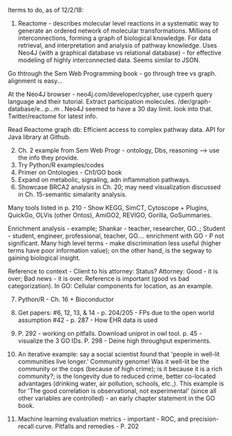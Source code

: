 Iterms to do, as of 12/2/18:

1. Reactome - describes molecular level reactions in a systematic way to generate an ordered network of molecular transformations. Millions of interconnections, forming a graph of biological knowledge. For data retrieval, and interpretation and analysis of pathway knowledge. Uses Neo4J (with a graphical database vs relational database) - for effective modeling of highly interconnected data. Seems similar to JSON. 

Go thtrough the Sem Web Programming book - go through tree vs graph. alignment is easy...

At the Neo4J browser - neo4j.com/developer/cypher, use cyperh query language and their tutorial. Extract participation molecules. /der/graph-database/e...p...m . Neo4J seemed to have a 30 day limit. look into that. Twitter/reactome for latest info. 

Read Reactome graph db: Efficient access to complex pathway data. API for Java library at Github.

2. Ch. 2 example from Sem Web Progr - ontology, Dbs, reasoning --> use the info they provide. 
3. Try Python/R examples/codes
4. Primer on Ontologies - Ch1/GO book
5. Expand on metabolic, signaling, adn inflammation pathways.
6. Showcase BRCA2 analysis in Ch. 20; may need visualization discussed in Ch. 15-semantic simalarity analysis.

  Many tools listed in p. 210 - Show KEGG, SimCT, Cytoscope + Plugins, QuickGo, OLVis (other Ontos), AmiGO2, REVIGO, Gorilla, GoSummaries.

Enrichment analysis - example; Shankar - teacher, researcher, GO..; Student - student, engineer, professional, teacher, GO....
enrichment with GO - P not significant. Many high level terms - make discrimination less useful (higher terms have poor information value); on the other hand, is the segway to gaining biological insight. 

Reference to context - Client to his attorney: Status? Attorney: Good - it is over; Bad news - it is over. Reference is important (good vs bad categorization). In GO: Cellular components for location, as an example.

7. Python/R - Ch. 16 + Bioconductor
8. Get papers: #6, 12, 13, & 14 - p. 204/205 - FPs due to the open world assumption
   #42 - p. 287 - How EHR data is used
9. P. 292 - working on pitfalls. Download uniprot in owl tool. p. 45 - visualize the 3 GO IDs.
   P. 298 - Deine high throughput experiments.
   
10. An iterative example: say a social scientist found that 'people in well-lit communities live longer.' Community genome! Was it well-lit be the community or the cops (because of high crime); is it because it is a rich community?; is the longevity due to reduced crime, better co-located advantages (drinking water, air pollution, schools, etc.,). This example is for 'The good correlation is observational, not experimental' (since all other variables are controlled) - an early chapter statement in the GO book.
11. Machine learning evaluation metrics - important - ROC, and precision-recall curve.  Pitfalls and remedies - P. 202

